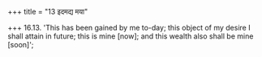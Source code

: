 +++
title = "13 इदमद्य मया"

+++
16.13. 'This has been gained by me to-day; this object of my desire I
shall attain in future; this is mine \[now\]; and this wealth also shall
be mine \[soon\]';
